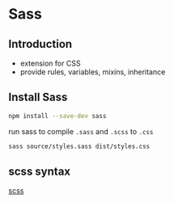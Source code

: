 # Sass

## Introduction

- extension for CSS
- provide rules, variables, mixins, inheritance

## Install Sass

```bash
npm install --save-dev sass
```

run sass to compile `.sass` and `.scss` to `.css`

```bash
sass source/styles.sass dist/styles.css
```
## scss syntax

[scss](scss.md)
